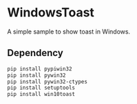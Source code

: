 # WindowsToast
A simple sample to show toast in Windows.
## Dependency 
```bash
pip install pypiwin32                     
pip install pywin32         
pip install pywin32-ctypes           
pip install setuptools
pip install win10toast
```